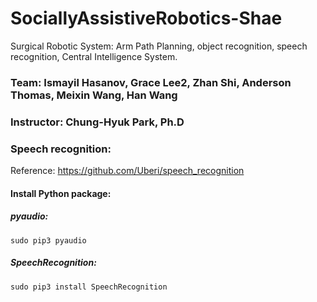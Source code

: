 # SociallyAssistiveRobotics-Shae
Surgical Robotic System: Arm Path Planning, object recognition, speech recognition, Central Intelligence System.

### Team: Ismayil Hasanov, Grace Lee2, Zhan Shi, Anderson Thomas, Meixin Wang, Han Wang

### Instructor: Chung-Hyuk Park, Ph.D


### Speech recognition:
Reference: https://github.com/Uberi/speech_recognition
#### Install Python package:
##### pyaudio:
	sudo pip3 pyaudio 
##### SpeechRecognition: 
	sudo pip3 install SpeechRecognition
